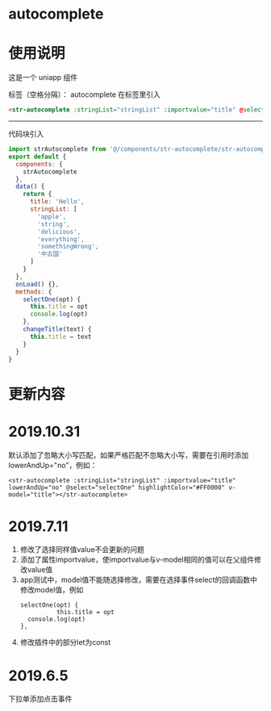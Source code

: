 # autocomplete

# 使用说明

这是一个 uniapp 组件

标签（空格分隔）： autocomplete
在标签里引入

```html
<str-autocomplete :stringList="stringList" :importvalue="title" @select="selectOne" highlightColor="#FF0000" v-model="title"></str-autocomplete>
```

---

代码块引入

```javascript
import strAutocomplete from '@/components/str-autocomplete/str-autocomplete.vue'
export default {
  components: {
    strAutocomplete
  },
  data() {
    return {
      title: 'Hello',
      stringList: [
        'apple',
        'string',
        'delicious',
        'everything',
        'somethingWrong',
        '中古国'
      ]
    }
  },
  onLoad() {},
  methods: {
    selectOne(opt) {
      this.title = opt
      console.log(opt)
    },
    changeTitle(text) {
      this.title = text
    }
  }
}
```

# 更新内容
# 2019.10.31
默认添加了忽略大小写匹配，如果严格匹配不忽略大小写，需要在引用时添加lowerAndUp="no"，例如：
```
<str-autocomplete :stringList="stringList" :importvalue="title" lowerAndUp="no" @select="selectOne" highlightColor="#FF0000" v-model="title"></str-autocomplete>
```

# 2019.7.11

  1. 修改了选择同样值value不会更新的问题
  2. 添加了属性importvalue，使importvalue与v-model相同的值可以在父组件修改value值
  3. app测试中，model值不能随选择修改，需要在选择事件select的回调函数中修改model值，例如
      ```
      selectOne(opt) {
				this.title = opt
        console.log(opt)
      },
      ```
  4. 修改插件中的部分let为const

# 2019.6.5

下拉单添加点击事件
